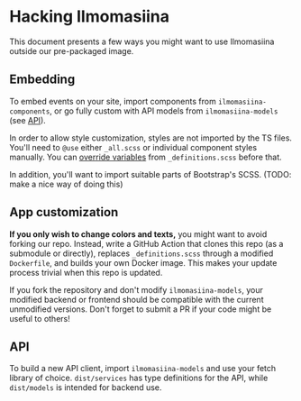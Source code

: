 # Hacking Ilmomasiina

This document presents a few ways you might want to use Ilmomasiina outside our pre-packaged image.

## Embedding

To embed events on your site, import components from `ilmomasiina-components`, or go fully custom with API models
from `ilmomasiina-models` (see [API](#api)).

In order to allow style customization, styles are not imported by the TS files. You'll need to `@use` either
`_all.scss` or individual component styles manually. You can
[override variables](https://sass-lang.com/documentation/at-rules/use#reassigning-variables) from `_definitions.scss`
before that.

In addition, you'll want to import suitable parts of Bootstrap's SCSS. (TODO: make a nice way of doing this)

## App customization

**If you only wish to change colors and texts,** you might want to avoid forking our repo. Instead, write a
GitHub Action that clones this repo (as a submodule or directly), replaces `_definitions.scss` through a modified
`Dockerfile`, and builds your own Docker image. This makes your update process trivial when this repo is updated.

If you fork the repository and don't modify `ilmomasiina-models`,
your modified backend or frontend should be compatible with the current unmodified versions.
Don't forget to submit a PR if your code might be useful to others!

## API

To build a new API client, import `ilmomasiina-models` and use your fetch library of choice. `dist/services` has
type definitions for the API, while `dist/models` is intended for backend use.
